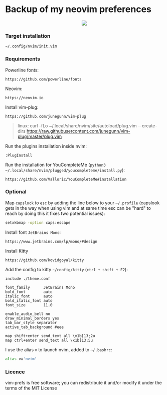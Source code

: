 # Backup of my neovim preferences
<p align="center">
  <img src="data/screenshot.png?v=1"/>
</p>

### Target installation
```
~/.config/nvim/init.vim
```

### Requirements

Powerline fonts:
```
https://github.com/powerline/fonts
```

Neovim:
```
https://neovim.io
```

Install vim-plug:
```
https://github.com/junegunn/vim-plug
```
> linux: curl -fLo ~/.local/share/nvim/site/autoload/plug.vim --create-dirs https://raw.githubusercontent.com/junegunn/vim-plug/master/plug.vim

Run the plugins installation inside nvim:
```
:PlugInstall
```

Run the installation for YouCompleteMe (`python3 ~/.local/share/nvim/plugged/youcompleteme/install.py`):
```
https://github.com/Valloric/YouCompleteMe#installation
```

### Optional
Map `capslock` to `esc` by adding the line below to your `~/.profile` (capslook gets in the way when using vim and at same time esc can be "hard" to reach by doing this it fixes two potential issues):
```bash
setxkbmap -option caps:escape
```

Install font `JetBrains Mono`:
```
https://www.jetbrains.com/lp/mono/#design
```

Install Kitty
```
https://github.com/kovidgoyal/kitty
```

Add the config to kitty `~/config/kitty` (`ctrl + shift + F2`):
```
include ./theme.conf

font_family      JetBrains Mono
bold_font        auto
italic_font      auto
bold_italic_font auto
font_size        11.0

enable_audio_bell no
draw_minimal_borders yes
tab_bar_style separator
active_tab_background #eee

map shift+enter send_text all \x1b[13;2u
map ctrl+enter send_text all \x1b[13;5u
```

I use the alias `v` to launch nvim, added to `~/.bashrc`:
```bash
alias v='nvim'
```

### Licence
vim-prefs is free software; you can redistribute it and/or modify it under the terms of the MIT License
